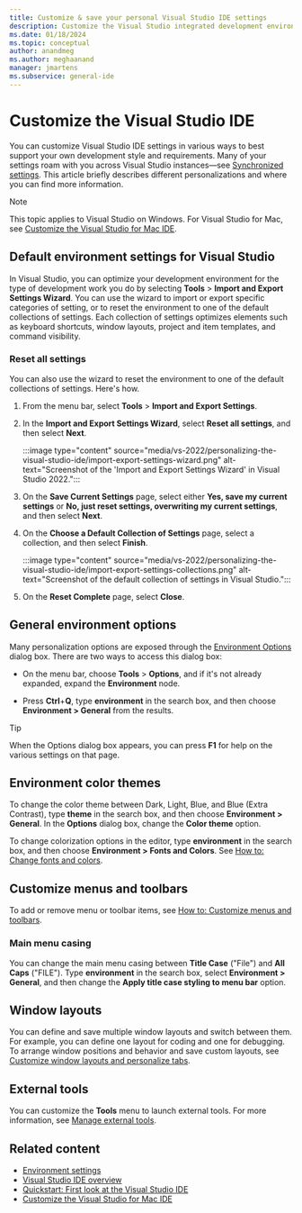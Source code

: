 ```yaml
---
title: Customize & save your personal Visual Studio IDE settings
description: Customize the Visual Studio integrated development environment (IDE) in ways that best support your own development style and requirements.
ms.date: 01/18/2024
ms.topic: conceptual
author: anandmeg
ms.author: meghaanand
manager: jmartens
ms.subservice: general-ide
---
```

# Customize the Visual Studio IDE

You can customize Visual Studio IDE settings in various ways to best support your own development style and requirements. Many of your settings roam with you across Visual Studio instances&mdash;see [Synchronized settings](../ide/synchronized-settings-in-visual-studio.md). This article briefly describes different personalizations and where you can find more information.

> [!NOTE]
> This topic applies to Visual Studio on Windows. For Visual Studio for Mac, see [Customize the Visual Studio for Mac IDE](/visualstudio/mac/customizing-the-ide).

## Default environment settings for Visual Studio

In Visual Studio, you can optimize your development environment for the type of development work you do by selecting **Tools** > **Import and Export Settings Wizard**. You can use the wizard to import or export specific categories of setting, or to reset the environment to one of the default collections of settings.  Each collection of settings optimizes elements such as keyboard shortcuts, window layouts, project and item templates, and command visibility.

### Reset all settings

You can also use the wizard to reset the environment to one of the default collections of settings. Here's how.

1. From the menu bar, select **Tools** > **Import and Export Settings**.

1. In the **Import and Export Settings Wizard**, select **Reset all settings**, and then select **Next**.

    :::image type="content" source="media/vs-2022/personalizing-the-visual-studio-ide/import-export-settings-wizard.png" alt-text="Screenshot of the 'Import and Export Settings Wizard' in Visual Studio 2022.":::

1. On the **Save Current Settings** page, select either **Yes, save my current settings** or **No, just reset settings, overwriting my current settings**, and then select **Next**.

1. On the **Choose a Default Collection of Settings** page, select a collection, and then select **Finish**.

    :::image type="content" source="media/vs-2022/personalizing-the-visual-studio-ide/import-export-settings-collections.png" alt-text="Screenshot of the default collection of settings in Visual Studio.":::

1. On the **Reset Complete** page, select **Close**.

## General environment options

Many personalization options are exposed through the [Environment Options](../ide/reference/general-environment-options-dialog-box.md) dialog box. There are two ways to access this dialog box:

- On the menu bar, choose **Tools** > **Options**, and if it's not already expanded, expand the **Environment** node.

- Press **Ctrl**+**Q**, type **environment** in the search box, and then choose **Environment > General** from the results.

> [!TIP]
> When the Options dialog box appears, you can press **F1** for help on the various settings on that page.

## Environment color themes

To change the color theme between Dark, Light, Blue, and Blue (Extra Contrast), type **theme** in the search box, and then choose **Environment > General**. In the **Options** dialog box, change the **Color theme** option.

To change colorization options in the editor, type **environment** in the search box, and then choose **Environment > Fonts and Colors**. See [How to: Change fonts and colors](../ide/how-to-change-fonts-and-colors-in-visual-studio.md).

## Customize menus and toolbars

To add or remove menu or toolbar items, see [How to: Customize menus and toolbars](../ide/how-to-customize-menus-and-toolbars-in-visual-studio.md).

### Main menu casing

You can change the main menu casing between **Title Case** ("File") and **All Caps** ("FILE"). Type **environment** in the search box, select **Environment > General**, and then change the **Apply title case styling to menu bar** option.

## Window layouts

You can define and save multiple window layouts and switch between them. For example, you can define one layout for coding and one for debugging. To arrange window positions and behavior and save custom layouts, see [Customize window layouts and personalize tabs](../ide/customizing-window-layouts-in-visual-studio.md).

## External tools

You can customize the **Tools** menu to launch external tools. For more information, see [Manage external tools](../ide/managing-external-tools.md).

## Related content

- [Environment settings](personalizing-the-visual-studio-ide.md)
- [Visual Studio IDE overview](../get-started/visual-studio-ide.md)
- [Quickstart: First look at the Visual Studio IDE](../ide/quickstart-ide-orientation.md)
- [Customize the Visual Studio for Mac IDE](/visualstudio/mac/customizing-the-ide)
